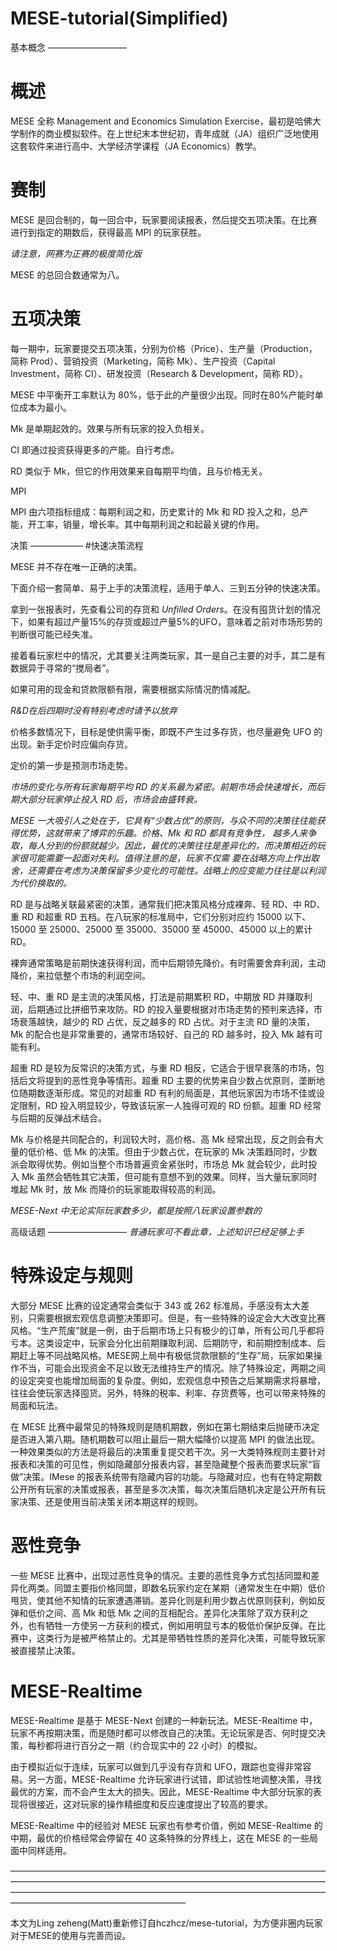MESE-tutorial(Simplified)
==============================
基本概念
—————————
# 概述

MESE 全称 Management and Economics Simulation Exercise，最初是哈佛大学制作的商业模拟软件。在上世纪末本世纪初，青年成就（JA）组织广泛地使用这套软件来进行高中、大学经济学课程（JA Economics）教学。

# 赛制

MESE 是回合制的，每一回合中，玩家要阅读报表，然后提交五项决策。在比赛进行到指定的期数后，获得最高 MPI 的玩家获胜。

*请注意，网赛为正赛的极度简化版*

MESE 的总回合数通常为八。

# 五项决策

每一期中，玩家要提交五项决策，分别为价格（Price）、生产量（Production，简称 Prod）、营销投资（Marketing，简称 Mk）、生产投资（Capital Investment，简称 CI）、研发投资（Research & Development，简称 RD）。

MESE 中平衡开工率默认为 80%，低于此的产量很少出现。同时在80%产能时单位成本为最小。

Mk 是单期起效的。效果与所有玩家的投入负相关。

CI 即通过投资获得更多的产能。自行考虑。

RD 类似于 Mk，但它的作用效果来自每期平均值，且与价格无关。

MPI

MPI 由六项指标组成：每期利润之和，历史累计的 Mk 和 RD 投入之和，总产能，开工率，销量，增长率。其中每期利润之和起最关键的作用。

决策
——————
#快速决策流程

MESE 并不存在唯一正确的决策。

下面介绍一套简单、易于上手的决策流程，适用于单人、三到五分钟的快速决策。

拿到一张报表时，先查看公司的存货和 *Unfilled Orders*。在没有囤货计划的情况下，如果有超过产量15%的存货或超过产量5%的UFO，意味着之前对市场形势的判断很可能已经失准。

接着看玩家栏中的情况，尤其要关注两类玩家，其一是自己主要的对手，其二是有数据异于寻常的“搅局者”。

如果可用的现金和贷款限额有限，需要根据实际情况酌情减配。

*R&D在后四期时没有特别考虑时请予以放弃*

价格多数情况下，目标是使供需平衡，即既不产生过多存货，也尽量避免 UFO 的出现。新手定价时应偏向存货。

定价的第一步是预测市场走势。

*市场的变化与所有玩家每期平均 RD 的关系最为紧密。前期市场会快速增长，而后期大部分玩家停止投入 RD 后，市场会由盛转衰。*

*MESE 一大吸引人之处在于，它具有“少数占优”的原则，与众不同的决策往往能获得优势，这就带来了博弈的乐趣。价格、Mk 和 RD 都具有竞争性，
越多人来争取，每人分到的份额就越少。因此，最优的决策往往是差异化的，而决策相近的玩家很可能需要一起面对失利。值得注意的是，玩家不仅需
要在战略方向上作出取舍，还需要在考虑为决策保留多少变化的可能性。战略上的应变能力往往是以利润为代价换取的。*

RD 是与战略关联最紧密的决策，通常我们把决策风格分成裸奔、轻 RD、中 RD、重 RD 和超重 RD 五档。在八玩家的标准局中，它们分别对应约 15000 以下、15000 至 25000、25000 至 35000、35000 至 45000、45000 以上的累计 RD。

裸奔通常策略是前期快速获得利润，而中后期领先降价。有时需要舍弃利润，主动降价，来拉低整个市场的利润空间。

轻、中、重 RD 是主流的决策风格，打法是前期累积 RD，中期放 RD 并赚取利润，后期通过比拼细节来攻防。RD 的投入量要根据对市场走势的预判来选择，市场衰落越快，越少的 RD 占优，反之越多的 RD 占优。对于主流 RD 量的决策，Mk 的配合也是非常重要的，通常市场较好、自己的 RD 越多时，投入 Mk 越有可能有利。

超重 RD 是较为反常识的决策方式，与重 RD 相反，它适合于很早衰落的市场，包括后文将提到的恶性竞争等情形。超重 RD 主要的优势来自少数占优原则，垄断地位随期数逐渐形成。常见的对超重 RD 有利的局面是，其他玩家因为市场不佳或设定限制，RD 投入明显较少，导致该玩家一人独得可观的 RD 份额。超重 RD 经常与后期的反弹战术结合。

Mk 与价格是共同配合的，利润较大时，高价格、高 Mk 经常出现，反之则会有大量的低价格、低 Mk 的决策。但由于少数占优，在玩家的 Mk 决策趋同时，少数派会取得优势。例如当整个市场普遍资金紧张时，市场总 Mk 就会较少，此时投入 Mk 虽然会牺牲其它决策，但可能有意想不到的效果。同样，当大量玩家同时堆起 Mk 时，放 Mk 而降价的玩家能取得较高的利润。

*MESE-Next 中无论实际玩家数多少，都是按照八玩家设置参数的*

高级话题
—————————
*普通玩家可不看此章，上述知识已经足够上手*

# 特殊设定与规则

大部分 MESE 比赛的设定通常会类似于 343 或 262 标准局，手感没有太大差别，只需要根据宏观信息调整决策即可。但是，有一些特殊的设定会大大改变比赛风格。“生产荒废”就是一例，由于后期市场上只有极少的订单，所有公司几乎都将亏本。这类设定中，玩家会分化出前期赚取利润、后期防守，和前期控制成本、后期赶上等不同战略风格。MESE网上局中有极低贷款限额的“生存”局，玩家如果操作不当，可能会出现资金不足以致无法维持生产的情况。除了特殊设定，两期之间的设定突变也能增加局面的复杂度。例如，宏观信息中预告之后某期需求将暴增，往往会使玩家选择囤货。另外，特殊的税率、利率、存货费等，也可以带来特殊的局面和玩法。

在 MESE 比赛中最常见的特殊规则是随机期数，例如在第七期结束后抛硬币决定是否进入第八期。随机期数可以阻止最后一期大幅降价以提高 MPI 的做法出现。一种效果类似的方法是将最后的决策重复提交若干次。另一大类特殊规则主要针对报表和决策的可见性，例如隐藏部分报表内容，甚至隐藏整个报表而要求玩家“盲做”决策。IMese 的报表系统带有隐藏内容的功能。与隐藏对应，也有在特定期数公开所有玩家的决策或报表，甚至是多次决策，每次决策后随机决定是公开所有玩家决策、还是使用当前决策关闭本期这样的规则。

# 恶性竞争

一些 MESE 比赛中，出现过恶性竞争的情况。主要的恶性竞争方式包括同盟和差异化两类。同盟主要指价格同盟，即数名玩家约定在某期（通常发生在中期）低价甩货，使其他不知情的玩家遭遇滞销。差异化则是利用少数占优原则获利，例如反弹和低价之间、高 Mk 和低 Mk 之间的互相配合。差异化决策除了双方获利之外，也有牺牲一方使另一方获利的模式，例如用明显亏本的极低价保护反弹。在比赛中，这类行为是被严格禁止的。尤其是带牺牲性质的差异化决策，可能导致玩家被直接禁止决策。

# MESE-Realtime

MESE-Realtime 是基于 MESE-Next 创建的一种新玩法。MESE-Realtime 中，玩家不再按期决策，而是随时都可以修改自己的决策。无论玩家是否、何时提交决策，每秒都将进行百分之一期（约合现实中的 22 小时）的模拟。

由于模拟近似于连续，玩家可以做到几乎没有存货和 UFO，跟踪也变得非常容易。另一方面，MESE-Realtime 允许玩家进行试错，即试验性地调整决策，寻找最优的方案，而不会产生太大的损失。因此，MESE-Realtime 中大部分玩家的表现将很接近，这对玩家的操作精细度和反应速度提出了较高的要求。

MESE-Realtime 中的经验对 MESE 玩家也有参考价值，例如 MESE-Realtime 的中期，最优的价格经常会停留在 40 这条特殊的分界线上，这在 MESE 的一些局面中同样适用。

————————————————————————————————————————————————————————————————————————————————————————————————————————————————————————————————

本文为Ling zeheng(Matt)重新修订自hczhcz/mese-tutorial，为方便非圈内玩家对于MESE的使用与完善而设。
